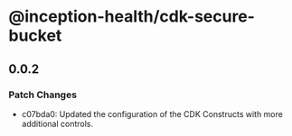# @inception-health/cdk-secure-bucket

## 0.0.2

### Patch Changes

- c07bda0: Updated the configuration of the CDK Constructs with more additional controls.
